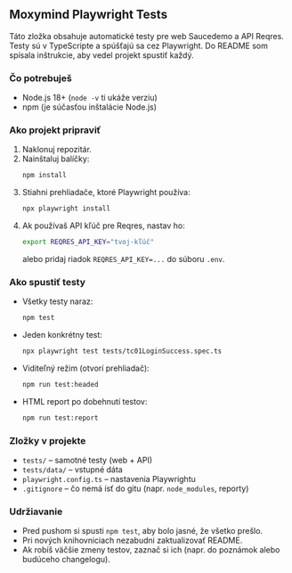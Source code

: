 ## Moxymind Playwright Tests

Táto zložka obsahuje automatické testy pre web Saucedemo a API Reqres. Testy sú v TypeScripte a spúšťajú sa cez Playwright.
Do README som spísala inštrukcie, aby vedel projekt spustiť každý.

### Čo potrebuješ
- Node.js 18+ (`node -v` ti ukáže verziu)
- npm (je súčasťou inštalácie Node.js)

### Ako projekt pripraviť
1. Naklonuj repozitár.
2. Nainštaluj balíčky:
   ```bash
   npm install
   ```
3. Stiahni prehliadače, ktoré Playwright používa:
   ```bash
   npx playwright install
   ```
4. Ak používaš API kľúč pre Reqres, nastav ho:
   ```bash
   export REQRES_API_KEY="tvoj-kľúč"
   ```
   alebo pridaj riadok `REQRES_API_KEY=...` do súboru `.env`.

### Ako spustiť testy
- Všetky testy naraz:
  ```bash
  npm test
  ```
- Jeden konkrétny test:
  ```bash
  npx playwright test tests/tc01LoginSuccess.spec.ts
  ```
- Viditeľný režim (otvorí prehliadač):
  ```bash
  npm run test:headed
  ```
- HTML report po dobehnutí testov:
  ```bash
  npm run test:report
  ```

### Zložky v projekte
- `tests/` – samotné testy (web + API)
- `tests/data/` – vstupné dáta
- `playwright.config.ts` – nastavenia Playwrightu
- `.gitignore` – čo nemá ísť do gitu (napr. `node_modules`, reporty)
   
### Udržiavanie
- Pred pushom si spusti `npm test`, aby bolo jasné, že všetko prešlo.
- Pri nových knihovniciach nezabudni zaktualizovať README.
- Ak robíš väčšie zmeny testov, zaznač si ich (napr. do poznámok alebo budúceho changelogu).

